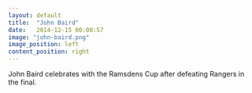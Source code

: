 ```yaml
---
layout: default
title:  "John Baird"
date:   2014-12-15 00:00:57
image: "john-baird.png"
image_position: left
content_position: right
---
```


John Baird celebrates with the Ramsdens Cup after defeating Rangers in the final.
